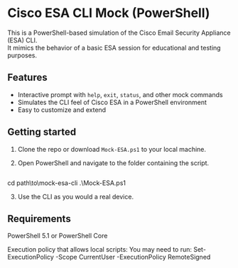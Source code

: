 # Cisco ESA CLI Mock (PowerShell)

This is a PowerShell-based simulation of the Cisco Email Security Appliance (ESA) CLI.  
It mimics the behavior of a basic ESA session for educational and testing purposes.

## Features

- Interactive prompt with `help`, `exit`, `status`, and other mock commands
- Simulates the CLI feel of Cisco ESA in a PowerShell environment
- Easy to customize and extend

  

## Getting started

1. Clone the repo or download `Mock-ESA.ps1` to your local machine.
2. Open PowerShell and navigate to the folder containing the script.

   ```powershell
cd path\to\mock-esa-cli
.\Mock-ESA.ps1

3. Use the CLI as you would a real device.

## Requirements
PowerShell 5.1 or PowerShell Core

Execution policy that allows local scripts:
You may need to run:
Set-ExecutionPolicy -Scope CurrentUser -ExecutionPolicy RemoteSigned


